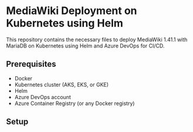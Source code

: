 

# MediaWiki Deployment on Kubernetes using Helm

This repository contains the necessary files to deploy MediaWiki 1.41.1 with MariaDB on Kubernetes using Helm and Azure DevOps for CI/CD.

## Prerequisites

- Docker
- Kubernetes cluster (AKS, EKS, or GKE)
- Helm
- Azure DevOps account
- Azure Container Registry (or any Docker registry)

## Setup

###
